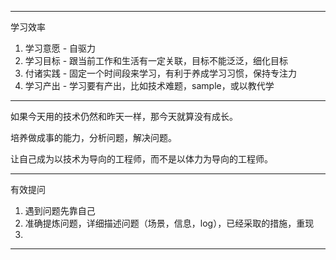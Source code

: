 ------

学习效率

1. 学习意愿 - 自驱力
2. 学习目标 - 跟当前工作和生活有一定关联，目标不能泛泛，细化目标
3. 付诸实践 - 固定一个时间段来学习，有利于养成学习习惯，保持专注力
4. 学习产出 - 学习要有产出，比如技术难题，sample，或以教代学

------

如果今天用的技术仍然和昨天一样，那今天就算没有成长。

培养做成事的能力，分析问题，解决问题。

让自己成为以技术为导向的工程师，而不是以体力为导向的工程师。

------

有效提问

1. 遇到问题先靠自己
2. 准确提炼问题，详细描述问题（场景，信息，log），已经采取的措施，重现
3. 

------

